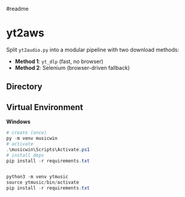#readme
# yt2aws

Split `yt2audio.py` into a modular pipeline with two download methods:

- **Method 1**: `yt_dlp` (fast, no browser)
- **Method 2**: Selenium (browser-driven fallback)

## Directory


## Virtual Environment

**Windows**
```powershell
# create (once)
py -m venv musicwin
# activate
.\musicwin\Scripts\Activate.ps1
# install deps
pip install -r requirements.txt


python3 -m venv ytmusic
source ytmusic/bin/activate
pip install -r requirements.txt
